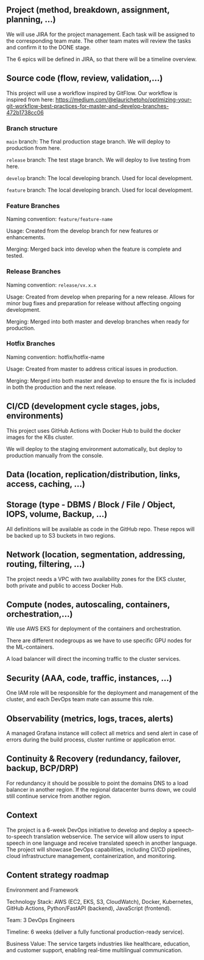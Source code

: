 ## Project (method, breakdown, assignment, planning, ...)

We will use JIRA for the project management. Each task will be assigned to the corresponding team mate. The other team mates will review the tasks and confirm it to the DONE stage.

The 6 epics will be defined in JIRA, so that there will be a timeline overview.

## Source code (flow, review, validation,...)

This project will use a workflow inspired by GitFlow.
Our workflow is inspired from here: https://medium.com/@elaurichetoho/optimizing-your-git-workflow-best-practices-for-master-and-develop-branches-472b1738cc06

### Branch structure

`main` branch: The final production stage branch. We will deploy to production from here.

`release` branch: The test stage branch. We will deploy to live testing from here.

`develop` branch: The local developing branch. Used for local development.

`feature` branch: The local developing branch. Used for local development.

### Feature Branches

Naming convention: `feature/feature-name`

Usage: Created from the develop branch for new features or enhancements.

Merging: Merged back into develop when the feature is complete and tested.

### Release Branches

Naming convention: `release/vx.x.x`

Usage: Created from develop when preparing for a new release. Allows for minor bug fixes and preparation for release without affecting ongoing development.

Merging: Merged into both master and develop branches when ready for production.

### Hotfix Branches

Naming convention: hotfix/hotfix-name

Usage: Created from master to address critical issues in production.

Merging: Merged into both master and develop to ensure the fix is included in both the production and the next release.

## CI/CD (development cycle stages, jobs, environments)

This project uses GitHub Actions with Docker Hub to build the docker images for the K8s cluster.

We will deploy to the staging environment automatically, but deploy to production manually from the console.

## Data (location, replication/distribution, links, access, caching, ...)

## Storage (type - DBMS / Block / File / Object, IOPS, volume, Backup, ...)

All definitions will be available as code in the GitHub repo. These repos will be backed up to S3 buckets in two regions.

## Network (location, segmentation, addressing, routing, filtering, ...)

The project needs a VPC with two availability zones for the EKS cluster, both private and public to access Docker Hub.

## Compute (nodes, autoscaling, containers, orchestration,...)

We use AWS EKS for deployment of the containers and orchestration.

There are different nodegroups as we have to use specific GPU nodes for the ML-containers.

A load balancer will direct the incoming traffic to the cluster services.

## Security (AAA, code, traffic, instances, ...)

One IAM role will be responsible for the deployment and management of the cluster, and each DevOps team mate can assume this role.

## Observability (metrics, logs, traces, alerts)

A managed Grafana instance will collect all metrics and send alert in case of errors during the build process, cluster runtime or application error.

## Continuity & Recovery (redundancy, failover, backup, BCP/DRP)

For redundancy it should be possible to point the domains DNS to a load balancer in another region. If the regional datacenter burns down, we could still continue service from another region.

## Context

The project is a 6-week DevOps initiative to develop and deploy a speech-to-speech translation webservice. The service will allow users to input speech in one language and receive translated speech in another language. The project will showcase DevOps capabilities, including CI/CD pipelines, cloud infrastructure management, containerization, and monitoring.

## Content strategy roadmap

Environment and Framework

Technology Stack: AWS (EC2, EKS, S3, CloudWatch), Docker, Kubernetes, GitHub Actions, Python/FastAPI (backend), JavaScript (frontend).

Team: 3 DevOps Engineers

Timeline: 6 weeks (deliver a fully functional production-ready service).

Business Value: The service targets industries like healthcare, education, and customer support, enabling real-time multilingual communication.